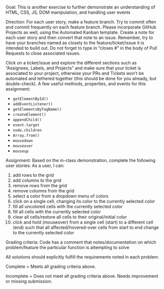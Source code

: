 Goal:
This is another exercise to further demonstrate an understanding of HTML, CSS, JS, DOM manipulation, and handling user events

Direction:
For each user story, make a feature branch. Try to commit often and commit frequently on each feature branch. Please incorporate GitHub Projects as well, using the Automated Kanban template. Create a note for each user story and then convert that note to an issue. Remember, try to have your branches named as closely to the feature/ticket/issue it is intended to build out. Do not forget to type in “closes #” in the body of Pull Requests to close associated issues.

Click on a ticket/issue and explore the different sections such as “Assignees, Labels, and Projects” and make sure that your ticket is associated to your project, otherwise your PRs and Tickets won’t be automated and tethered together (this should be done for you already, but double-check).
A few useful methods, properties, and events for this assignment:
- `getElementById()`
- `addEventListener()`
- `getElementsByTagName()`
- `createElement()`
- `appendChild()`
- `event.target`
- `node.children`
- `Array.from()`
- `mousedown`
- `mouseover`
- `mouseup`

Assignment:
Based on the in-class demonstration, complete the following user stories:
As a user, I can:
1. add rows to the grid
2. add columns to the grid
3. remove rows from the grid
4. remove columns from the grid
5. select a color from a dropdown menu of colors
6. click on a single cell, changing its color to the currently selected color
7. fill all uncolored cells with the currently selected color
8. fill all cells with the currently selected color
9. clear all cells/restore all cells to their original/initial color
10. click and hold (mouseover) from a single cell (start) to a different cell (end) such that all affected/hovered-over cells from start to end change to the currently selected color

Grading criteria:
Code has a comment that notes/documentation on which problem/feature the particular function is attempting to solve

All solutions should explicitly fulfill the requirements noted in each problem.

Complete = Meets all grading criteria above.

Incomplete = Does not meet all grading criteria above. Needs improvement or missing submission.
